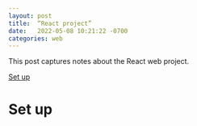 ```yaml
---
layout: post
title:  “React project”
date:   2022-05-08 10:21:22 -0700
categories: web
---
```


This post captures notes about the React web project. 

[Set up][1]

# Set up 



[1]:	#%20set%20up